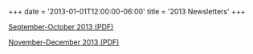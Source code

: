 +++
date = '2013-01-01T12:00:00-06:00'
title = '2013 Newsletters'
+++

<!-- [January-February 2013 (PDF)](/newsletters/2013-Jan-Feb.pdf)

[March-April 2013 (PDF)](/newsletters/2013-Mar-Apr.pdf)

[May-June 2013 (PDF)](/newsletters/2013-May-Jun.pdf)

[July-August 2013 (PDF)](/newsletters/2013-Jul-Aug.pdf) -->

[September-October 2013 (PDF)](/newsletters/2013-Sep-Oct.pdf)

[November-December 2013 (PDF)](/newsletters/2013-Nov-Dec.pdf)